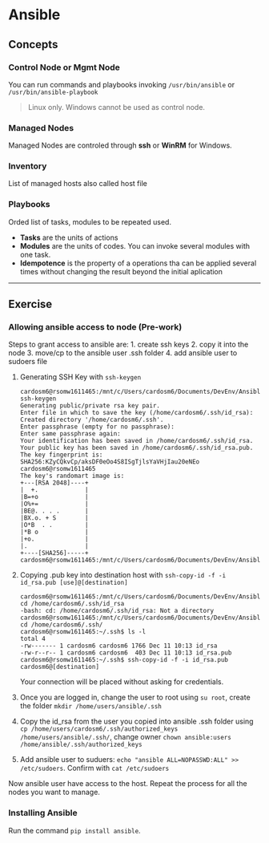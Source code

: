 # Ansible

## Concepts
### Control Node or Mgmt Node
You can run commands and playbooks invoking `/usr/bin/ansible` or `/usr/bin/ansible-playbook`
> Linux only. Windows cannot be used as control node.
### Managed Nodes
Managed Nodes are controled through **ssh** or **WinRM** for Windows.
### Inventory
List of managed hosts also called host file
### Playbooks
Orded list of tasks, modules to be repeated used.
- **Tasks** are the units of actions
- **Modules** are the units of codes. You can invoke several modules with one task.
- **Idempotence** is the property of a operations tha can be applied several times without changing the result beyond the initial aplication
---

## Exercise
### Allowing ansible access to node (Pre-work)

Steps to grant access to ansible are:
    1. create ssh keys
    2. copy it into the node
    3. move/cp to the ansible user .ssh folder
    4. add ansible user to sudoers file

1. Generating SSH Key with `ssh-keygen`
    ```
    cardosm6@rsomw1611465:/mnt/c/Users/cardosm6/Documents/DevEnv/Ansible$ ssh-keygen
    Generating public/private rsa key pair.
    Enter file in which to save the key (/home/cardosm6/.ssh/id_rsa):
    Created directory '/home/cardosm6/.ssh'.
    Enter passphrase (empty for no passphrase):
    Enter same passphrase again:
    Your identification has been saved in /home/cardosm6/.ssh/id_rsa.
    Your public key has been saved in /home/cardosm6/.ssh/id_rsa.pub.
    The key fingerprint is:
    SHA256:KZyCQkvCp/aksDF0eOo4S8ISgTjlsYaVHjIau20eNEo cardosm6@rsomw1611465
    The key's randomart image is:
    +---[RSA 2048]----+
    |  +.             |
    |B=+o             |
    |O%+=             |
    |BE@. . . .       |
    |BX.o. + S        |
    |O*B  . .         |
    |*B o             |
    |+o.              |
    |.                |
    +----[SHA256]-----+
    cardosm6@rsomw1611465:/mnt/c/Users/cardosm6/Documents/DevEnv/Ansible$
    ``` 
2. Copying .pub key into destination host with `ssh-copy-id -f -i id_rsa.pub [use]@[destination]`
    ```
    cardosm6@rsomw1611465:/mnt/c/Users/cardosm6/Documents/DevEnv/Ansible$ cd /home/cardosm6/.ssh/id_rsa
    -bash: cd: /home/cardosm6/.ssh/id_rsa: Not a directory
    cardosm6@rsomw1611465:/mnt/c/Users/cardosm6/Documents/DevEnv/Ansible$ cd /home/cardosm6/.ssh/
    cardosm6@rsomw1611465:~/.ssh$ ls -l
    total 4
    -rw------- 1 cardosm6 cardosm6 1766 Dec 11 10:13 id_rsa
    -rw-r--r-- 1 cardosm6 cardosm6  403 Dec 11 10:13 id_rsa.pub
    cardosm6@rsomw1611465:~/.ssh$ ssh-copy-id -f -i id_rsa.pub cardosm6@[destination]
    ```
    Your connection will be placed without asking for credentials.

3. Once you are logged in, change the user to root using `su root`, create the folder `mkdir /home/users/ansible/.ssh`
5. Copy the id_rsa from the user you copied into ansible .ssh folder using `cp /home/users/cardosm6/.ssh/authorized_keys /home/users/ansible/.ssh/`, change owner `chown ansible:users /home/ansible/.ssh/authorized_keys`
7. Add ansible user to suduers: `echo "ansible ALL=NOPASSWD:ALL" >> /etc/sudoers`. Confirm with `cat /etc/sudoers`

Now ansible user have access to the host. Repeat the process for all the nodes you want to manage.

### Installing Ansible

Run the command `pip install ansible`.






